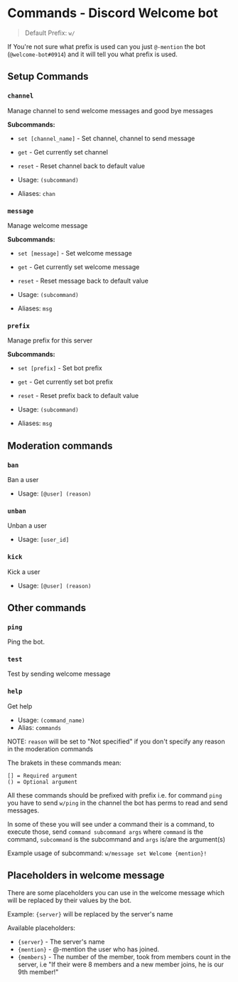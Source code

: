# Commands - Discord Welcome bot

> Default Prefix: `w/`

If You're not sure what prefix is used can you just `@-mention` the bot (`@welcome-bot#0914`) and it will tell you what prefix is used.

## Setup Commands

### `channel`

Manage channel to send welcome messages and good bye messages

**Subcommands:**
- `set [channel_name]` - Set channel, channel to send message
- `get` - Get currently set channel
- `reset` - Reset channel back to default value

- Usage: `(subcommand)`
- Aliases: `chan`

###  `message`

Manage welcome message

**Subcommands:**
- `set [message]` - Set welcome message
- `get` - Get currently set welcome message
- `reset` - Reset message back to default value

- Usage: `(subcommand)`
- Aliases: `msg`

### `prefix`

Manage prefix for this server

**Subcommands:**
- `set [prefix]` - Set bot prefix
- `get` - Get currently set bot prefix
- `reset` - Reset prefix back to default value

- Usage: `(subcommand)`
- Aliases: `msg`

## Moderation commands

### `ban`

Ban a user
- Usage: `[@user] (reason)`

### `unban`

Unban a user
- Usage: `[user_id]`

### `kick`

Kick a user
- Usage: `[@user] (reason)`

## Other commands

### `ping`

Ping the bot.

### `test`

Test by sending welcome message

### `help`

Get help
- Usage: `(command_name)`
- Alias: `commands`

NOTE: `reason` will be set to "Not specified" if you don't specify any reason in the moderation commands

The brakets in these commands mean:
```
[] = Required argument
() = Optional argument
```

All these commands should be prefixed with prefix i.e. for command `ping` you have to send `w/ping` in the channel the bot has perms to read and send messages.

In some of these you will see under a command their is a command, to execute those, send `command subcommand args` where `command` is the command, `subcommand` is the subcommand and `args` is/are the argument(s)

Example usage of subcommand: `w/message set Welcome {mention}!`

## Placeholders in welcome message
There are some placeholders you can use in the welcome message which will be replaced by their values by the bot.

Example: `{server}` will be replaced by the server's name

Available placeholders:
- `{server}` - The server's name
- `{mention}` - @-mention the user who has joined.
- `{members}` - The number of the member, took from members count in the server, i.e "If their were 8 members and a new member joins, he is our 9th member!"
